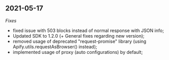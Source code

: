 
## 2021-05-17
*Fixes*
- fixed issue with 503 blocks instead of normal response with JSON info;
- Updated SDK to 1.2.0 (+ General fixes regarding new version);
- removed usage of deprecated "request-promise" library (using Apify.utils.requestAsBrowser() instead);
- implemented usage of proxy (auto configurations) by default;
